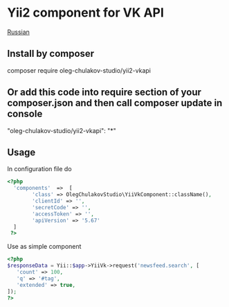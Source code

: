 # Yii2 component for VK API
[Russian](README.ru.md)

## Install by composer
composer require oleg-chulakov-studio/yii2-vkapi
## Or add this code into require section of your composer.json and then call composer update in console
"oleg-chulakov-studio/yii2-vkapi": "*"
## Usage
In configuration file do
```php
<?php
  'components'  =>  [
        'class' => OlegChulakovStudio\YiiVkComponent::className(),
        'clientId' => '',
        'secretCode' => '',
        'accessToken' => '',
        'apiVersion' => '5.67'
  ]
 ?>
 ```
 Use as simple component
 ```php
<?php
$responseData = Yii::$app->YiiVk->request('newsfeed.search', [
    'count' => 100,
    'q' => '#tag',
    'extended' => true,
]);
?>
 ```
